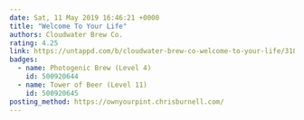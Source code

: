 ```yaml
---
date: Sat, 11 May 2019 16:46:21 +0000
title: "Welcome To Your Life"
authors: Cloudwater Brew Co.
rating: 4.25
link: https://untappd.com/b/cloudwater-brew-co-welcome-to-your-life/3182496
badges:
  - name: Photogenic Brew (Level 4)
    id: 500920644
  - name: Tower of Beer (Level 11)
    id: 500920645
posting_method: https://ownyourpint.chrisburnell.com/
---
```


